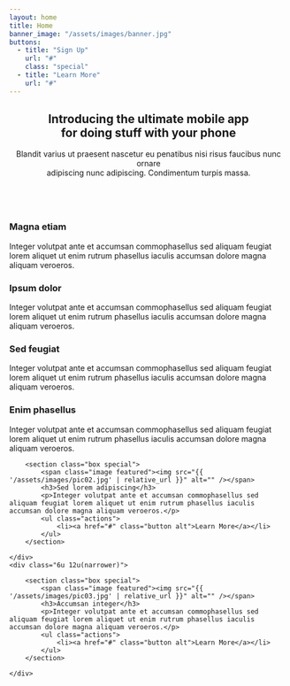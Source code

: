```yaml
---
layout: home
title: Home
banner_image: "/assets/images/banner.jpg"
buttons:
  - title: "Sign Up"
    url: "#"
    class: "special"
  - title: "Learn More"
    url: "#"
---
```


<section class="box special features">
	<header class="major">
		<h2>Introducing the ultimate mobile app
		<br />
		for doing stuff with your phone</h2>
		<p>Blandit varius ut praesent nascetur eu penatibus nisi risus faucibus nunc ornare<br />
		adipiscing nunc adipiscing. Condimentum turpis massa.</p>
	</header>
	<span class="image featured"><img src="{{ '/assets/images/pic01.jpg' | relative_url }}" alt="" /></span>
</section>

<section class="box special features">
	<div class="features-row">
		<section>
			<span class="icon major accent2"><i class="fas fa-bolt" data-fa-transform="grow-20"></i></span>
			<h3>Magna etiam</h3>
			<p>
        Integer volutpat ante et accumsan commophasellus sed aliquam feugiat
        lorem aliquet ut enim rutrum phasellus iaculis accumsan dolore magna
        aliquam veroeros.
      </p>
		</section>
		<section>
			<span class="icon major accent3"><i class="fas fa-chart-area" data-fa-transform="grow-20"></i></span>
			<h3>Ipsum dolor</h3>
			<p>
        Integer volutpat ante et accumsan commophasellus sed aliquam feugiat
        lorem aliquet ut enim rutrum phasellus iaculis accumsan dolore magna
        aliquam veroeros.
      </p>
		</section>
	</div>
	<div class="features-row">
		<section>
			<span class="icon major accent4"><i class="fas fa-cloud" data-fa-transform="grow-20"></i></span>
			<h3>Sed feugiat</h3>
      <p>
        Integer volutpat ante et accumsan commophasellus sed aliquam feugiat
        lorem aliquet ut enim rutrum phasellus iaculis accumsan dolore magna
        aliquam veroeros.
      </p>
		</section>
		<section>
			<span class="icon major accent5"><i class="fas fa-lock" data-fa-transform="grow-20"></i></span>
			<h3>Enim phasellus</h3>
			<p>
        Integer volutpat ante et accumsan commophasellus sed aliquam feugiat
        lorem aliquet ut enim rutrum phasellus iaculis accumsan dolore magna
        aliquam veroeros.
      </p>
		</section>
	</div>
</section>

<div class="row">
	<div class="6u 12u(narrower)">

		<section class="box special">
			<span class="image featured"><img src="{{ '/assets/images/pic02.jpg' | relative_url }}" alt="" /></span>
			<h3>Sed lorem adipiscing</h3>
			<p>Integer volutpat ante et accumsan commophasellus sed aliquam feugiat lorem aliquet ut enim rutrum phasellus iaculis accumsan dolore magna aliquam veroeros.</p>
			<ul class="actions">
				<li><a href="#" class="button alt">Learn More</a></li>
			</ul>
		</section>

	</div>
	<div class="6u 12u(narrower)">

		<section class="box special">
			<span class="image featured"><img src="{{ '/assets/images/pic03.jpg' | relative_url }}" alt="" /></span>
			<h3>Accumsan integer</h3>
			<p>Integer volutpat ante et accumsan commophasellus sed aliquam feugiat lorem aliquet ut enim rutrum phasellus iaculis accumsan dolore magna aliquam veroeros.</p>
			<ul class="actions">
				<li><a href="#" class="button alt">Learn More</a></li>
			</ul>
		</section>

	</div>
</div>
